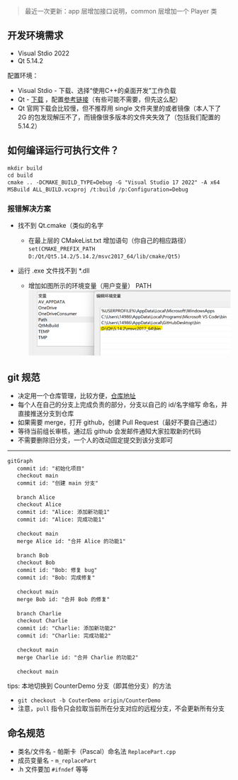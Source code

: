 > 最近一次更新：app 层增加接口说明，common 层增加一个 Player 类

## 开发环境需求

* Visual Stdio 2022
* Qt 5.14.2

配置环境：

* Visual Stdio - 下载、选择“使用C++的桌面开发”工作负载
* Qt - [下载](https://download.qt.io/archive/qt/5.14/5.14.2/) ，配置[参考链接](https://blog.csdn.net/qq_45739057/article/details/125037966)（有些可能不需要，但先这么配）
* Qt 官网下载会比较慢，但不推荐用 single 文件夹里的或者镜像（本人下了 2G 的包发现解压不了，而镜像很多版本的文件夹失效了（包括我们配置的 5.14.2）

## 如何编译运行可执行文件？

```
mkdir build
cd build
cmake .. -DCMAKE_BUILD_TYPE=Debug -G "Visual Studio 17 2022" -A x64
MSBuild ALL_BUILD.vcxproj /t:build /p:Configuration=Debug
```

### 报错解决方案

* 找不到 Qt.cmake（类似的名字

  * 在最上层的 CMakeList.txt 增加语句（你自己的相应路径） `set(CMAKE_PREFIX_PATH D:/Qt/Qt5.14.2/5.14.2/msvc2017_64/lib/cmake/Qt5)`
* 运行 .exe 文件找不到 *.dll

  * 增加如图所示的环境变量（用户变量） PATH
    ![1720081886589](image/README/1720081886589.png)

## git 规范

* 决定用一个仓库管理，比较方便，[仓库地址](https://github.com/smdrr11037/GoldMiner)
* 每个人在自己的分支上完成负责的部分，分支以自己的 id/名字缩写 命名，并直接推送分支到仓库
* 如果需要 merge，打开 github，创建 Pull Request（最好不要自己通过）
* 等待当前组长审核，通过后 github 会发邮件通知大家拉取新的代码
* 不需要删除旧分支，一个人的改动固定提交到该分支即可

---

```mermaid
gitGraph
   commit id: "初始化项目"
   checkout main
   commit id: "创建 main 分支"
   
   branch Alice
   checkout Alice
   commit id: "Alice: 添加新功能1"
   commit id: "Alice: 完成功能1"

   checkout main
   merge Alice id: "合并 Alice 的功能1"

   branch Bob
   checkout Bob
   commit id: "Bob: 修复 bug"
   commit id: "Bob: 完成修复"

   checkout main
   merge Bob id: "合并 Bob 的修复"

   branch Charlie
   checkout Charlie
   commit id: "Charlie: 添加新功能2"
   commit id: "Charlie: 完成功能2"

   checkout main
   merge Charlie id: "合并 Charlie 的功能2"

   checkout main
```

tips: 本地切换到 CounterDemo 分支（即其他分支）的方法

* `git checkout -b CouterDemo origin/CounterDemo`
* 注意，`pull` 指令只会拉取当前所在分支对应的远程分支，不会更新所有分支

## 命名规范

* 类名/文件名 - 帕斯卡（Pascal）命名法 `ReplacePart.cpp`
* 成员变量名 - `m_replacePart`
* .h 文件要加 `#ifndef` 等等
